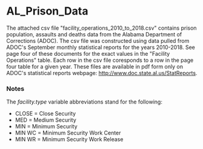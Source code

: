 # AL_Prison_Data

The attached csv file "facility_operations_2010_to_2018.csv" contains prison population, assaults and deaths data from the Alabama Department of Corrections (ADOC). The csv file was constructed using data pulled from ADOC's September monthly statistical reports for the years 2010-2018. See page four of these documents for the exact values in the "Facility Operations" table. Each row in the csv file coresponds to a row in the page four table for a given year. These files are available in pdf form only on ADOC's statistical reports webpage: http://www.doc.state.al.us/StatReports.

### Notes
The *facility.type* variable abbreviations stand for the following:
- CLOSE = Close Security
- MED = Medium Security
- MIN = Minimum Security
- MIN WC = Minimum Security Work Center
- MIN WR = Minimum Security Work Release
